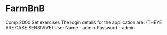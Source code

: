 # FarmBnB
Comp 2000 Set exercises
The login details for the application are:
(THEYE ARE CASE SENSIVIVE)
User Name - admin
Password - admin


